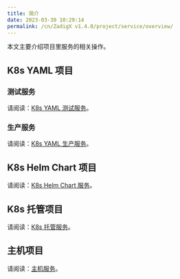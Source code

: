 ```yaml
---
title: 简介
date: 2023-03-30 10:29:14
permalink: /cn/ZadigX v1.4.0/project/service/overview/
---
```


本文主要介绍项目里服务的相关操作。

## K8s YAML 项目

### 测试服务

请阅读：[K8s YAML 测试服务](/ZadigX%20v1.4.0/project/service/k8s/)。

### 生产服务 

请阅读：[K8s YAML 生产服务](/ZadigX%20v1.4.0/project/service/k8s/prod/)。

## K8s Helm Chart 项目

请阅读：[K8s Helm Chart 服务](/ZadigX%20v1.4.0/project/service/helm/chart/)。

## K8s 托管项目

请阅读：[K8s 托管服务](/ZadigX%20v1.4.0/project/service/k8s/host/)。

## 主机项目

请阅读：[主机服务](/ZadigX%20v1.4.0/project/service/vm/)。
